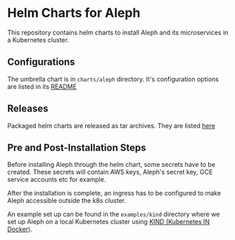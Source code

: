 # Helm Charts for Aleph

This repository contains helm charts to install Aleph and its microservices in a Kubernetes cluster.

## Configurations

The umbrella chart is in `charts/aleph` directory. It's configuration options are listed in its [README](charts/aleph/README.md)

## Releases

Packaged helm charts are released as tar archives. They are listed [here](https://github.com/alephdata/aleph-helm-charts/releases)

## Pre and Post-Installation Steps

Before installing Aleph through the helm chart, some secrets have to be created. These secrets will contain AWS keys, Aleph's secret key, GCE service accounts etc for example.

After the installation is complete, an ingress has to be configured to make Aleph accessible outside the k8s cluster.

An example set up can be found in the `examples/kind` directory where we set up Aleph on a local Kubernetes cluster using [KIND (Kubernetes IN Docker)](https://kind.sigs.k8s.io/).
